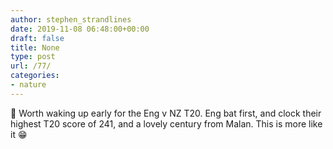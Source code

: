 ```yaml
---
author: stephen_strandlines
date: 2019-11-08 06:48:00+00:00
draft: false
title: None
type: post
url: /77/
categories:
- nature
---
```


🏏 Worth waking up early for the Eng v NZ T20. Eng bat first, and clock their highest T20 score of 241, and a lovely century from Malan. This is more like it 😁
